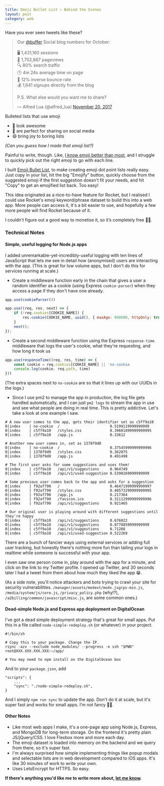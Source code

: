 ```yaml
---
title: Emoji Bullet List ⚡ Behind the Scenes
layout: post
category: web
---
```


Have you ever seen tweets like these?

<blockquote class="twitter-tweet" data-lang="en"><p lang="en" dir="ltr">Our <a href="https://twitter.com/buffer?ref_src=twsrc%5Etfw">@buffer</a> Social blog numbers for October:<br><br>🖥️ 1,431,160 sessions<br>👀 1,702,867 pageviews<br>🔍 80% search traffic<br>🕑 4m 24s average time on page<br>🏀 12% inverse bounce rate<br>💰 1,641 signups directly from the blog<br><br>P.S. What else would you want me to share?</p>&mdash; Alfred Lua (@alfred_lua) <a href="https://twitter.com/alfred_lua/status/932590618039193601?ref_src=twsrc%5Etfw">November 20, 2017</a></blockquote> <script async src="https://platform.twitter.com/widgets.js" charset="utf-8"></script> 

Bulleted lists that use emoji

- 🌟 look awesome
- 💯 are perfect for sharing on social media
- 😄 bring joy to boring lists

*(Can you guess how I made that emoji list?)*

Painful to write, though. Like, [I know emoji better than most](http://matthewpalmer.net/rocket), and I struggle to quickly pick out the right emoji to go with each line.

I built [Emoji Bullet List](https://emojibulletlist.com/?ref=mpblog), to make creating emoji dot point lists really easy. Just copy in your list, hit the big "Emojify" button, quickly choose from the suggested emoji if the first suggestion doesn't fit your needs, and hit "Copy" to get an emojified list back. Too easy!

This idea originated as a nice-to-have feature for Rocket, but I realised I could use Rocket's emoji keyword/phrase dataset to build this into a web app. More people can access it, it's a bit easier to use, and hopefully a few more people will find Rocket because of it. 

I couldn't figure out a good way to monetise it, so it’s completely free 🤷‍♂️.

### Technical Notes

#### Simple, useful logging for Node.js apps

I added unremarkable-yet-incredibly-useful logging with ten lines of JavaScript that lets me see in detail how (anonymised) users are interacting with the app. (This is great for low volume apps, but I don't do this for services running at scale.)

* Create a middleware function early in the chain that gives a user a random identifier as a cookie (using Express `cookie-parser`) when they access a page if they don't have one already.

```js
app.use(cookieParser())

app.use((req, res, next) => {
	if (!req.cookies[COOKIE_NAME]) {
		res.cookie(COOKIE_NAME, uuid(), { maxAge: 900000, httpOnly: true })
	}
	next();
});
```

* Create a second middleware function using the Express `response-time` middleware that logs the user's cookie, what they're requesting, and how long it took us

```js
app.use(responseTime((req, res, time) => { 
	const cookie = req.cookies[COOKIE_NAME] || 'no-cookie                           '
	console.log(cookie, req.path, time)
}))
```

(The extra spaces next to `no-cookie` are so that it lines up with our UUIDs in the logs.)

* Since I use pm2 to manage the app in production, the log file gets handled automatically, and I can just `pm2 logs` to stream the app in use and see what people are doing in real time. This is pretty addictive. Let's take a look at one example I saw.

```
# A new user comes to the app, gets their identifier set as c5ff9a10
0|index    | no-cookie  / 						0.5199119999999999
0|index    | c5ff9a10   /styles.css 			0.39601899999999995
0|index    | c5ff9a10   /app.js 				0.33612

# Another new user comes in, set as 1378f9d0
0|index    | no-cookie  / 						0.37545999999999996
0|index    | 1378f9d0   /styles.css 			0.362075
0|index    | 1378f9d0   /app.js 				0.491498

# The first user asks for some suggestions and uses them!
0|index    | c5ff9a10   /api/v1/suggestions 	0.964749
0|index    | c5ff9a10   /api/v1/used-suggestion 0.5390269999999999

# Some previous user comes back to the app and asks for a suggestion
0|index    | f92af790   / 						0.46471999999999997
0|index    | f92af790   /styles.css 			0.40573299999999995
0|index    | f92af790   /app.js 				0.217364
0|index    | f92af790   /favicon.ico 			0.31112999999999996
0|index    | f92af790   /api/v1/suggestions 	0.921465

# Our original user is playing around with different suggestions until they're happy
0|index    | c5ff9a10   /api/v1/suggestions 	0.676022
0|index    | c5ff9a10   /api/v1/suggestions 	0.8778859999999999
0|index    | c5ff9a10   /api/v1/suggestions 	0.71288
0|index    | c5ff9a10   /api/v1/used-suggestion 0.522269
```

There are a bunch of fancier ways using external services or adding full user tracking, but honestly there's nothing more fun than tailing your logs in realtime while someone is successful with your app.

I even saw one person come in, play around with the app for a minute, and click on the link to my Twitter profile. I opened up Twitter, and 30 seconds later I had a tweet from them about how much they liked the app 😁.

(As a side note, you'll notice attackers and bots trying to crawl your site for security vulnerabilities. `/manager/assets/modext/modx.jsgrps-min.js`, `/media/system/js/core.js`, `/privacy_policy.php` (why!?), `/a2billing/common/javascript/misc.js`, are some common ones.)

#### Dead-simple Node.js and Express app deployment on DigitalOcean

I've got a dead simple deployment strategy that's great for small apps. Put this in a file called `node-simple-redeploy.sh` (or whatever) in your project.

```
#!/bin/sh

# Copy this to your package. Change the IP.
rsync -azv --exclude node_modules/ --progress -e ssh "$PWD" root@XXX.XXX.XXX.XXX:~/app/

# You may need to npm install on the DigitalOcean box
```

And to your `package.json`, add

```
"scripts": {
	...
	"sync": "./node-simple-redeploy.sh",
}
```

And I simply `npm run sync` to update the app. Don't do it at scale, but it's super fast and works for small apps. I’m not fancy 🤷‍♂️.

#### Other Notes

* Like most web apps I make, it's a one-page app using Node.js, Express, and MongoDB for long-term storage. On the frontend it's pretty plain JS/jQuery/CSS. I love Flexbox more and more each day.
* The emoji dataset is loaded into memory on the backend and we query from there, so it's super fast.
* I'm always surprised how simple implementing things like popup modals and selectable lists are in web development compared to iOS apps. It's like 30 minutes of work to write your own.
* Uses LetsEncrypt for HTTPS. So easy.


**If there's anything you'd like me to write more about, [let me know](http://twitter.com/_matthewpalmer).**